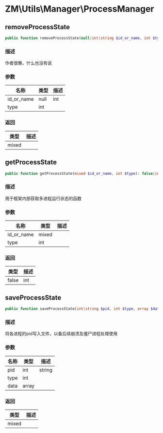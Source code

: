 # ZM\Utils\Manager\ProcessManager

## removeProcessState

```php
public function removeProcessState(null|int|string $id_or_name, int $type): mixed
```

### 描述

作者很懒，什么也没有说

### 参数

| 名称 | 类型 | 描述 |
| -------- | ---- | ----------- |
| id_or_name | null|int|string |  |
| type | int |  |

### 返回

| 类型 | 描述 |
| ---- | ----------- |
| mixed |  |


## getProcessState

```php
public function getProcessState(mixed $id_or_name, int $type): false|int|mixed
```

### 描述

用于框架内部获取多进程运行状态的函数

### 参数

| 名称 | 类型 | 描述 |
| -------- | ---- | ----------- |
| id_or_name | mixed |  |
| type | int |  |

### 返回

| 类型 | 描述 |
| ---- | ----------- |
| false|int|mixed |  |


## saveProcessState

```php
public function saveProcessState(int|string $pid, int $type, array $data): mixed
```

### 描述

将各进程的pid写入文件，以备后续崩溃及僵尸进程处理使用

### 参数

| 名称 | 类型 | 描述 |
| -------- | ---- | ----------- |
| pid | int|string |  |
| type | int |  |
| data | array |  |

### 返回

| 类型 | 描述 |
| ---- | ----------- |
| mixed |  |
